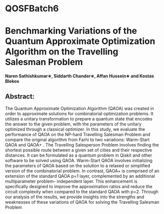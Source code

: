 # QOSFBatch6
# Benchmarking Variations of the Quantum Approximate Optimization Algorithm on the Travelling Salesman Problem
#### Naren Sathishkumar∗, Siddarth Chander∗, Affan Hussein∗ and Kostas Blekos
## Abstract:
The Quantum Approximate Optimization Algorithm (QAOA) was created in
order to approximate solutions for combinatorial optimization problems. It
utilizes a unitary transformation to prepare a quantum state that encodes the
answer to the given problem, with the parameters of the unitary optimized
through a classical optimizer. In this study, we evaluate the performance of
QAOA on the NP-hard Travelling Salesman Problem and compare the original
algorithm from Farhi  to two variations: Warm-Start QAOA and QAOA+
. The Travelling Salesperson Problem involves finding the shortest possible
route between a given set of cities and their respective distances. It can be
formulated as a quantum problem in Qiskit and other software to be solved
using QAOA. Warm-Start QAOA involves initializing the parameters of QAOA
based on the solution to a relaxed or simplified version of the combinatorial
problem. In contrast, QAOA+ is comprised of an extension of the standard
QAOA p=1 layer, complemented by an additional multiparameter problem-
independent layer. This enhancement is specifically designed to improve the
approximation ratios and reduce the circuit complexity when compared to the
standard QAOA with p=2. Through our analysis of the results, we provide
insights into the strengths and weaknesses of these variations of QAOA for
solving the Travelling Salesman Problem
